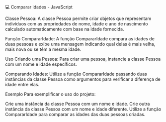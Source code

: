 💻 Comparar idades - JavaScript

Classe Pessoa:
A classe Pessoa permite criar objetos que representam indivíduos com as propriedades de nome, idade e ano de nascimento calculado automaticamente com base na idade fornecida.

Função CompararIdade:
A função CompararIdade compara as idades de duas pessoas e exibe uma mensagem indicando qual delas é mais velha, mais nova ou se têm a mesma idade.

Uso
Criando uma Pessoa:
Para criar uma pessoa, instancie a classe Pessoa com um nome e idade específicos.

Comparando Idades:
Utilize a função CompararIdade passando duas instâncias da classe Pessoa como argumentos para verificar a diferença de idade entre elas.

Exemplo
Para exemplificar o uso do projeto:

Crie uma instância da classe Pessoa com um nome e idade.
Crie outra instância da classe Pessoa com um nome e idade diferente.
Utilize a função CompararIdade para comparar as idades das duas pessoas criadas.
